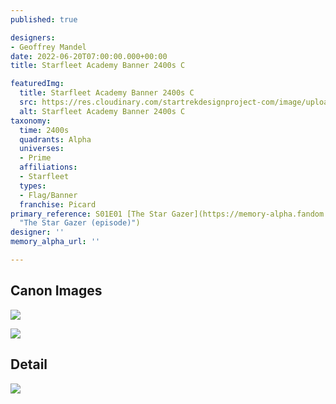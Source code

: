 ```yaml
---
published: true

designers:
- Geoffrey Mandel
date: 2022-06-20T07:00:00.000+00:00
title: Starfleet Academy Banner 2400s C

featuredImg:
  title: Starfleet Academy Banner 2400s C
  src: https://res.cloudinary.com/startrekdesignproject-com/image/upload/v1655862747/Starfleet-Academy-Banner-2400s-C.png
  alt: Starfleet Academy Banner 2400s C
taxonomy:
  time: 2400s
  quadrants: Alpha
  universes:
  - Prime
  affiliations:
  - Starfleet
  types:
  - Flag/Banner
  franchise: Picard
primary_reference: S01E01 [The Star Gazer](https://memory-alpha.fandom.com/wiki/The_Star_Gazer_(episode)
  "The Star Gazer (episode)")
designer: ''
memory_alpha_url: ''

---
```

## Canon Images

![](https://res.cloudinary.com/startrekdesignproject-com/image/upload/v1652511551/Flag-Set-Distance_PCD-2x1.jpg)

![](https://res.cloudinary.com/startrekdesignproject-com/image/upload/v1655868923/Starfleet-Banners_PIC-2x1-1.jpg)

## Detail

![](https://res.cloudinary.com/startrekdesignproject-com/image/upload/v1655862846/Starfleet-Banners-2400s-Detail.jpg)